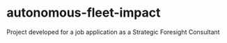 # autonomous-fleet-impact
Project developed for a job application as a Strategic Foresight Consultant
